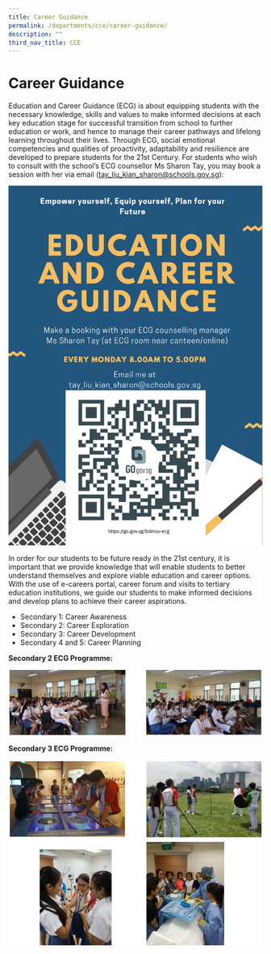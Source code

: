 ```yaml
---
title: Career Guidance
permalink: /departments/cce/career-guidance/
description: ""
third_nav_title: CCE
---
```


# Career Guidance

Education and Career Guidance (ECG) is about equipping students with the necessary knowledge, skills and values to make informed decisions at each key education stage for successful transition from school to further education or work, and hence to manage their career pathways and lifelong learning throughout their lives. Through ECG, social emotional competencies and qualities of proactivity, adaptability and resilience are developed to prepare students for the 21st Century.
For students who wish to consult with the school’s ECG counsellor Ms Sharon Tay, you may book a session with her via email (tay_liu_kian_sharon@schools.gov.sg):

![Education and Career Guidance Poster](/images/Departments/cce-ecg2022.png)

In order for our students to be future ready in the 21st century, it is important that we provide knowledge that will enable students to better understand themselves and explore viable education and career options. With the use of e-careers portal, career forum and visits to tertiary education institutions, we guide our students to make informed decisions and develop plans to achieve their career aspirations.

* Secondary 1: Career Awareness
* Secondary 2: Career Exploration
* Secondary 3: Career Development
* Secondary 4 and 5: Career Planning

**Secondary 2 ECG Programme:**

![Secondary 2 ECG Programme](/images/Departments/sec%202%20ecg.png)

**Secondary 3 ECG Programme:**

![Secondary 3 ECG Programme](/images/Departments/sec%203%20ecg.png)